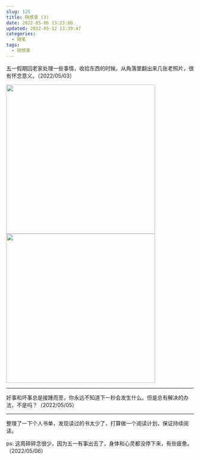 ```yaml
---
slug: 125
title: 随想录 (3)
date: 2022-05-06 13:23:00
updated: 2022-05-12 13:39:47
categories: 
  - 随笔
tags: 
  - 随想录
---
```



五一假期回老家处理一些事情，收拾东西的时候，从角落里翻出来几张老照片，很有怀念意义。（2022/05/03）

<img src="https://cdn.staticaly.com/gh/zoer98/pic-cdn@main/2022/05/06/2a17e3f7b4257687e194a430405357b1.png" style="width:400px;">

<img src="https://cdn.staticaly.com/gh/zoer98/pic-cdn@main/2022/05/06/6cd852d868a370f668a60c8ea2009b19.png" style="width:400px;">


---

好事和坏事总是接踵而至，你永远不知道下一秒会发生什么。但是总有解决的办法，不是吗？（2022/05/05）

---

整理了一下个人书单，发现读过的书太少了，打算做一个阅读计划，保证持续阅读。

ps: 这周碎碎念很少，因为五一有事出去了，身体和心灵都没停下来，有些疲惫。（2022/05/06）